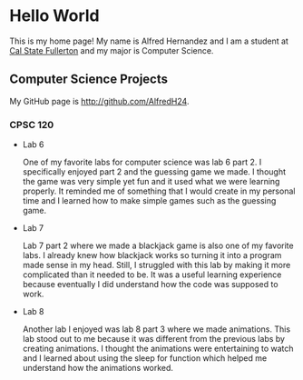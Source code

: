 # Hello World

This is my home page! My name is Alfred Hernandez and I am a student at [Cal State Fullerton](http://www.fullerton.edu/) and my major is Computer Science.

## Computer Science Projects

My GitHub page is http://github.com/AlfredH24.

### CPSC 120

* Lab 6

    One of my favorite labs for computer science was lab 6 part 2. I specifically enjoyed part 2 and the guessing game we made. I thought the game was very simple yet fun and it used what we were learning properly. It reminded me of something that I would create in my personal time and I learned how to make simple games such as the guessing game. 

* Lab 7

    Lab 7 part 2 where we made a blackjack game is also one of my favorite labs. I already knew how blackjack works so turning it into a program made sense in my head. Still, I struggled with this lab by making it more complicated than it needed to be. It was a useful learning experience because eventually I did understand how the code was supposed to work. 

* Lab 8

    Another lab I enjoyed was lab 8 part 3 where we made animations. This lab stood out to me because it was different from the previous labs by creating animations. I thought the animations were entertaining to watch and I learned about using the sleep for function which helped me understand how the animations worked. 
